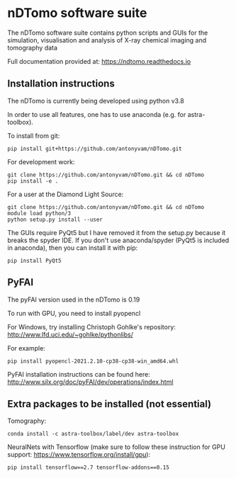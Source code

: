 nDTomo software suite
=====================
The nDTomo software suite contains python scripts and GUIs for the simulation, visualisation and analysis of X-ray chemical imaging and tomography data

Full documentation provided at: https://ndtomo.readthedocs.io

Installation instructions
-------------------------
The nDTomo is currently being developed using python v3.8

In order to use all features, one has to use anaconda (e.g. for astra-toolbox).

To install from git:

```pip install git+https://github.com/antonyvam/nDTomo.git```

For development work:

```
git clone https://github.com/antonyvam/nDTomo.git && cd nDTomo
pip install -e .
```

For a user at the Diamond Light Source:

```
git clone https://github.com/antonyvam/nDTomo.git && cd nDTomo
module load python/3
python setup.py install --user
```

The GUIs require PyQt5 but I have removed it from the setup.py because it breaks the spyder IDE. If you don't use anaconda/spyder (PyQt5 is included in anaconda), then you can install it with pip: 

```
pip install PyQt5
```

PyFAI
-----
The pyFAI version used in the nDTomo is 0.19

To run with GPU, you need to install pyopencl

For Windows, try installing Christoph Gohlke's repository: http://www.lfd.uci.edu/~gohlke/pythonlibs/

For example: 

```
pip install pyopencl-2021.2.10-cp38-cp38-win_amd64.whl
```

PyFAI installation instructions can be found here: http://www.silx.org/doc/pyFAI/dev/operations/index.html

Extra packages to be installed (not essential)
----------------------------------------------

Tomography:

```conda install -c astra-toolbox/label/dev astra-toolbox```

NeuralNets with Tensorflow (make sure to follow these instruction for GPU support: https://www.tensorflow.org/install/gpu):

```pip install tensorflow==2.7 tensorflow-addons==0.15```

